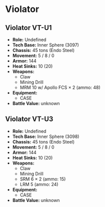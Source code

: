 # Violator
## Violator VT-U1
- **Role:** Undefined
- **Tech Base:** Inner Sphere (3097)
- **Chassis:** 45 tons (Endo Steel)
- **Movement:** 5 / 8 / 0
- **Armor:** 144
- **Heat Sinks:** 10 (20)
- **Weapons:**
  - Claw
  - Mining Drill
  - MRM 10 w/ Apollo FCS × 2 (ammo: 48)
- **Equipment:**
  - CASE
- **Battle Value:** unknown

## Violator VT-U3
- **Role:** Undefined
- **Tech Base:** Inner Sphere (3098)
- **Chassis:** 45 tons (Endo Steel)
- **Movement:** 5 / 8 / 0
- **Armor:** 144
- **Heat Sinks:** 10 (20)
- **Weapons:**
  - Claw
  - Mining Drill
  - SRM 6 × 2 (ammo: 15)
  - LRM 5 (ammo: 24)
- **Equipment:**
  - CASE
- **Battle Value:** unknown

